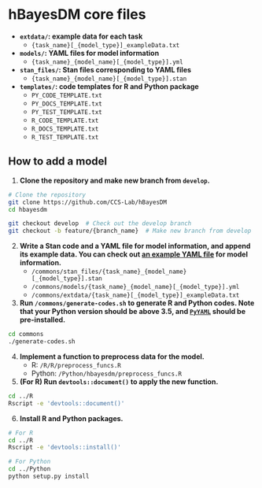 # hBayesDM core files

- **`extdata/`: example data for each task**
    - `{task_name}[_{model_type}]_exampleData.txt`
- **`models/`: YAML files for model information**
    - `{task_name}_{model_name}[_{model_type}].yml`
- **`stan_files/`: Stan files corresponding to YAML files**
    - `{task_name}_{model_name}[_{model_type}].stan`
- **`templates/`: code templates for R and Python package**
    - `PY_CODE_TEMPLATE.txt`
    - `PY_DOCS_TEMPLATE.txt`
    - `PY_TEST_TEMPLATE.txt`
    - `R_CODE_TEMPLATE.txt`
    - `R_DOCS_TEMPLATE.txt`
    - `R_TEST_TEMPLATE.txt`

## How to add a model

1. **Clone the repository and make new branch from `develop`.**
```bash
# Clone the repository
git clone https://github.com/CCS-Lab/hBayesDM
cd hbayesdm

git checkout develop  # Check out the develop branch
git checkout -b feature/{branch_name}  # Make new branch from develop
```
2. **Write a Stan code and a YAML file for model information, and append its example data.
You can check out [an example YAML file](./example.yml) for model information.**
    - `/commons/stan_files/{task_name}_{model_name}[_{model_type}].stan`
    - `/commons/models/{task_name}_{model_name}[_{model_type}].yml`
    - `/commons/extdata/{task_name}[_{model_type}]_exampleData.txt`
3. **Run `/commons/generate-codes.sh` to generate R and Python codes. Note that your Python
version should be above 3.5, and [`PyYAML`][pyyaml] should be pre-installed.**
```bash
cd commons
./generate-codes.sh
```
4. **Implement a function to preprocess data for the model.**
    - R: `/R/R/preprocess_funcs.R`
    - Python: `/Python/hbayesdm/preprocess_funcs.R`
5. **(For R) Run `devtools::document()` to apply the new function.**
```bash
cd ../R
Rscript -e 'devtools::document()'
```
6. **Install R and Python packages.**
```bash
# For R
cd ../R
Rscript -e 'devtools::install()'

# For Python
cd ../Python
python setup.py install
```

[pyyaml]: https://pyyaml.org/wiki/PyYAMLDocumentation
